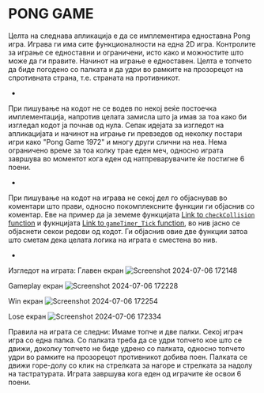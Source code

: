 # PONG GAME

Целта на следнава апликација е да се имплементира едноставна Pong игра. Играва ги има сите функционалности на една 2D игра. Контролите за играње се едноставни и ограничени, исто како и можностите што може да ги правите. Начинот на играње е едноставен. Целта е топчето да биде погодено со палката и да удри во рамките на прозорецот на спротивната страна, т.е. страната на противникот.

*
При пишување на кодот не се водев по некој веќе постоечка имплементација, напротив целата замисла што ја имав за тоа како би изгледал кодот ја почнав од нула. Сепак идејата за изгледот на апликацијата и начинот на играње ги превзедов од неколку постари игри како "Pong Game 1972" и многу други слични на неа. Нема ограничено време за тоа колку трае еден меч, односно играта завршува во моментот кога еден од натпреварувачите ќе постигне 6 поени.

-
При пишување на кодот на играва не секој дел го објаснував во коментари што прави, односно покомплексните функции ги објаснив со коментар. Еве на пример да ја земеме функцијата [Link to `checkCollision` function](https://github.com/AngelJovanovski/PongGame/blob/master/PONG%20GAME/StartPongGameForm.cs#L119-L137) и фукнцијата [Link to `gameTimer_Tick` function](https://github.com/AngelJovanovski/PongGame/blob/master/PONG%20GAME/StartPongGameForm.cs#L33-L117), во нив јасно се објаснети секои редови од кодот. Ги објаснив овие две функции затоа што сметам дека целата логика на играта е сместена во нив.

-
Изгледот на играта:
  Главен екран
  ![Screenshot 2024-07-06 172148](https://github.com/AngelJovanovski/PongGame/assets/162117533/822a50b4-3831-4a3b-b379-a9d05c4692c3)

  Gameplay екран
  ![Screenshot 2024-07-06 172228](https://github.com/AngelJovanovski/PongGame/assets/162117533/7c7289f7-2360-4a1c-939d-7a12630b5069)

  Win екран
  ![Screenshot 2024-07-06 172254](https://github.com/AngelJovanovski/PongGame/assets/162117533/6c78b793-161c-43de-8ccd-3a09973bc93f)

  Lose екран
  ![Screenshot 2024-07-06 172334](https://github.com/AngelJovanovski/PongGame/assets/162117533/672935e0-388a-48ec-a076-7f0562a1c55e)


Правила на играта се следни:
  Имаме топче и две палки. Секој играч игра со една палка. Со палката треба да се удри топчето кое што се движи, доколку топчето не биде удрено со палката, односно топчето удри во рамките на прозорецот противникот добива поен. Палката се движи      горе-долу со клик на стрелката за нагоре и стрелката за надолу на тастратурата. Играта завршува кога еден од играчите ќе освои 6 поени.
